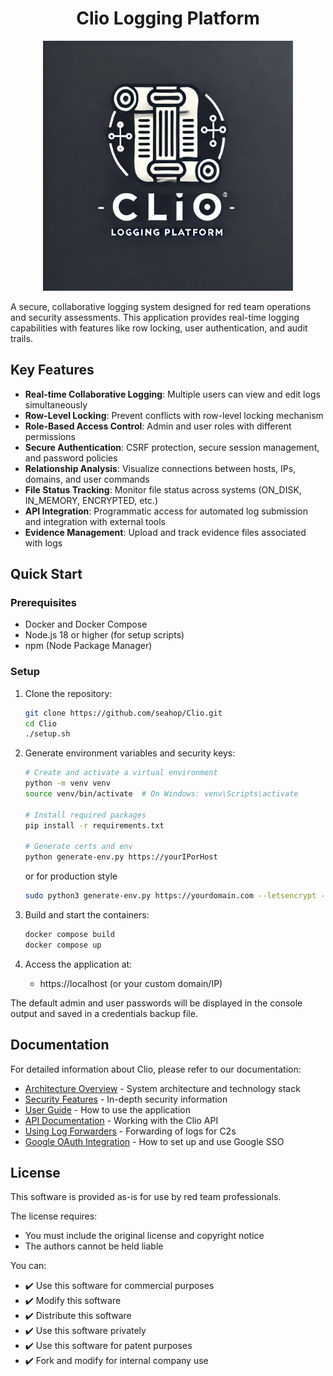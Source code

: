 <h1 align="center">Clio Logging Platform</h1>
<p align="center">
<img src="./images/Clio_Logging_Platform_Logo.png" alt="Clio Logo" width="400"/>
</p>

A secure, collaborative logging system designed for red team operations and security assessments. This application provides real-time logging capabilities with features like row locking, user authentication, and audit trails.

## Key Features

- **Real-time Collaborative Logging**: Multiple users can view and edit logs simultaneously
- **Row-Level Locking**: Prevent conflicts with row-level locking mechanism
- **Role-Based Access Control**: Admin and user roles with different permissions
- **Secure Authentication**: CSRF protection, secure session management, and password policies
- **Relationship Analysis**: Visualize connections between hosts, IPs, domains, and user commands
- **File Status Tracking**: Monitor file status across systems (ON_DISK, IN_MEMORY, ENCRYPTED, etc.)
- **API Integration**: Programmatic access for automated log submission and integration with external tools
- **Evidence Management**: Upload and track evidence files associated with logs

## Quick Start

### Prerequisites

- Docker and Docker Compose
- Node.js 18 or higher (for setup scripts)
- npm (Node Package Manager)

### Setup

1. Clone the repository:
   ```bash
   git clone https://github.com/seahop/Clio.git
   cd Clio
   ./setup.sh
   ```

2. Generate environment variables and security keys:
   ```bash
   # Create and activate a virtual environment
   python -m venv venv
   source venv/bin/activate  # On Windows: venv\Scripts\activate
   
   # Install required packages
   pip install -r requirements.txt

   # Generate certs and env
   python generate-env.py https://yourIPorHost
   ```
   or for production style
   ```bash
   sudo python3 generate-env.py https://yourdomain.com --letsencrypt --domain=yourdomain.com --email=your@email.com --google-client-id=123456.your.client.id --google-client-secret=YOUR-SECRET --google-callback-url=https://yourdomain.com/api/auth/google/callback
   ```

3. Build and start the containers:
   ```bash
   docker compose build
   docker compose up
   ```

4. Access the application at:
   - https://localhost (or your custom domain/IP)

The default admin and user passwords will be displayed in the console output and saved in a credentials backup file.

## Documentation

For detailed information about Clio, please refer to our documentation:

- [Architecture Overview](./docs/architecture.md) - System architecture and technology stack
- [Security Features](./docs/security.md) - In-depth security information
- [User Guide](./docs/user-guide.md) - How to use the application
- [API Documentation](./docs/api-guide.md) - Working with the Clio API
- [Using Log Forwarders](./log_exporter/README.md) - Forwarding of logs for C2s
- [Google OAuth Integration](./docs/sso-integration.md) - How to set up and use Google SSO

## License

This software is provided as-is for use by red team professionals.

The license requires:
- You must include the original license and copyright notice
- The authors cannot be held liable

You can:
- ✔️ Use this software for commercial purposes
- ✔️ Modify this software
- ✔️ Distribute this software
- ✔️ Use this software privately
- ✔️ Use this software for patent purposes
- ✔️ Fork and modify for internal company use